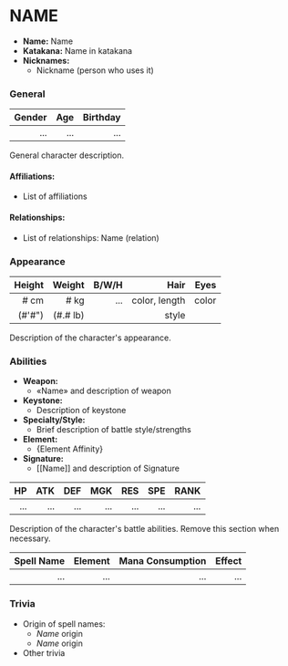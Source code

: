 # NAME

- **Name:** Name
- **Katakana:** Name in katakana
- **Nicknames:**
  - Nickname (person who uses it)

### General

| Gender | Age | Birthday |
| ---: | ---: | ---: |
| ... | ... | ... |

General character description.

#### Affiliations:
- List of affiliations

#### Relationships:
- List of relationships: Name (relation)

### Appearance

| Height | Weight | B/W/H | Hair | Eyes
| ---: | ---: | ---: | ---: | ---: |
| # cm | # kg | ... | color, length | color |
| (#'#") | (#.# lb) || style ||

Description of the character's appearance.

### Abilities

- **Weapon:**
  - «Name» and description of weapon
- **Keystone:**
  - Description of keystone
- **Specialty/Style:**
  - Brief description of battle style/strengths
- **Element:**
  - {Element Affinity}
- **Signature:**
  - [[Name]] and description of Signature


|   HP |  ATK |  DEF |  MGK |  RES |  SPE | RANK |
| ---: | ---: | ---: | ---: | ---: | ---: | ---: |
|  ... |  ... |  ... |  ... |  ... |  ... |  ... |

Description of the character's battle abilities. Remove this section when necessary.

| Spell Name | Element | Mana Consumption | Effect |
| ---: | ---: | ---: | ---: |
| ... | ... | ... | ...

### Trivia

- Origin of spell names:
  - *Name* origin
  - *Name* origin
- Other trivia
